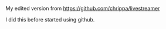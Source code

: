 My edited version from
https://github.com/chrippa/livestreamer  

I did this before started using github.
